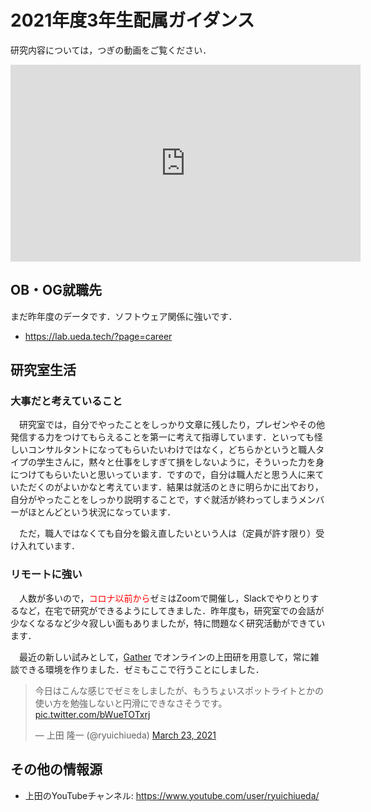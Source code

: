 # 2021年度3年生配属ガイダンス

研究内容については，つぎの動画をご覧ください．

<iframe width="560" height="315" src="https://www.youtube.com/embed/rZe2GFru3Rk" title="YouTube video player" frameborder="0" allow="accelerometer; autoplay; clipboard-write; encrypted-media; gyroscope; picture-in-picture" allowfullscreen></iframe>

## OB・OG就職先

まだ昨年度のデータです．ソフトウェア関係に強いです．

* https://lab.ueda.tech/?page=career

## 研究室生活

### 大事だと考えていること

　研究室では，自分でやったことをしっかり文章に残したり，プレゼンやその他発信する力をつけてもらえることを第一に考えて指導しています．といっても怪しいコンサルタントになってもらいたいわけではなく，どちらかというと職人タイプの学生さんに，黙々と仕事をしすぎて損をしないように，そういった力を身につけてもらいたいと思いっています．ですので，自分は職人だと思う人に来ていただくのがよいかなと考えています．結果は就活のときに明らかに出ており，自分がやったことをしっかり説明することで，すぐ就活が終わってしまうメンバーがほとんどという状況になっています．


　ただ，職人ではなくても自分を鍛え直したいという人は（定員が許す限り）受け入れています．


### リモートに強い

　人数が多いので，<span style="color:red">コロナ以前から</span>ゼミはZoomで開催し，Slackでやりとりするなど，在宅で研究ができるようにしてきました．昨年度も，研究室での会話が少なくなるなど少々寂しい面もありましたが，特に問題なく研究活動ができています．

　最近の新しい試みとして，[Gather](https://gather.town/) でオンラインの上田研を用意して，常に雑談できる環境を作りました．ゼミもここで行うことにしました．

<blockquote class="twitter-tweet" data-partner="tweetdeck"><p lang="ja" dir="ltr">今日はこんな感じでゼミをしましたが、もうちょいスポットライトとかの使い方を勉強しないと円滑にできなさそうです。 <a href="https://t.co/bWueTOTxrj">pic.twitter.com/bWueTOTxrj</a></p>&mdash; 上田 隆一 (@ryuichiueda) <a href="https://twitter.com/ryuichiueda/status/1374333583431639040?ref_src=twsrc%5Etfw">March 23, 2021</a></blockquote>
<script async src="https://platform.twitter.com/widgets.js" charset="utf-8"></script>


## その他の情報源

* 上田のYouTubeチャンネル: https://www.youtube.com/user/ryuichiueda/
